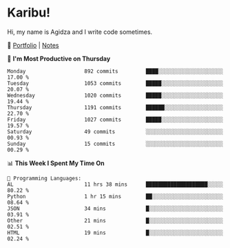 # Karibu!
Hi, my name is Agidza and I write code sometimes.

🫧 [Portfolio](https://lynnagidza.github.io/) | [Notes](https://medium.com/me/stories/public)

<!--START_SECTION:waka-->
📅 **I'm Most Productive on Thursday** 

```text
Monday                   892 commits         ████░░░░░░░░░░░░░░░░░░░░░   17.00 % 
Tuesday                  1053 commits        █████░░░░░░░░░░░░░░░░░░░░   20.07 % 
Wednesday                1020 commits        █████░░░░░░░░░░░░░░░░░░░░   19.44 % 
Thursday                 1191 commits        ██████░░░░░░░░░░░░░░░░░░░   22.70 % 
Friday                   1027 commits        █████░░░░░░░░░░░░░░░░░░░░   19.57 % 
Saturday                 49 commits          ░░░░░░░░░░░░░░░░░░░░░░░░░   00.93 % 
Sunday                   15 commits          ░░░░░░░░░░░░░░░░░░░░░░░░░   00.29 % 
```


📊 **This Week I Spent My Time On** 

```text
💬 Programming Languages: 
AL                       11 hrs 38 mins      ████████████████████░░░░░   80.22 % 
Python                   1 hr 15 mins        ██░░░░░░░░░░░░░░░░░░░░░░░   08.64 % 
JSON                     34 mins             █░░░░░░░░░░░░░░░░░░░░░░░░   03.91 % 
Other                    21 mins             █░░░░░░░░░░░░░░░░░░░░░░░░   02.51 % 
HTML                     19 mins             █░░░░░░░░░░░░░░░░░░░░░░░░   02.24 % 
```


<!--END_SECTION:waka-->
<!--#### 💟 **Digital Swag**
[![@agidza's Holopin board](https://holopin.me/agidza)](https://holopin.io/@agidza)

